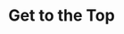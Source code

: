 ---
layout: project_landing

title: Get to the Top
description:  Game

github: gttt
# grid_image:   /assets/img/blog/blog-layout.jpg
# accent_image: /assets/img/blog/blog-layout.jpg
image:      
  path:    /assets/img/blog/hydejack-9.jpg
  srcset:
    1920w: /assets/img/blog/hydejack-9.jpg
    960w:  /assets/img/blog/hydejack-9@0,5x.jpg
    480w:  /assets/img/blog/hydejack-9@0,25x.jpg
#accent_color: TODO
#theme_color: TODO
---